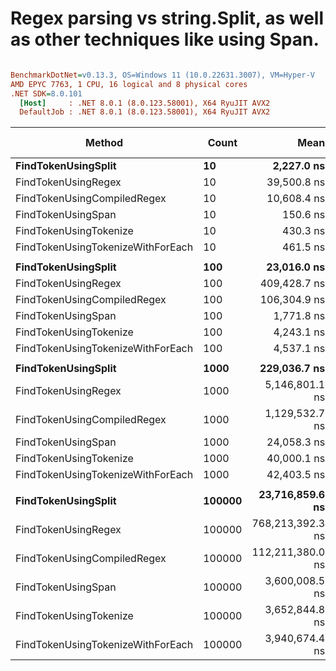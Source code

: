 # Regex parsing vs string.Split, as well as other techniques like using Span<T>.


``` ini

BenchmarkDotNet=v0.13.3, OS=Windows 11 (10.0.22631.3007), VM=Hyper-V
AMD EPYC 7763, 1 CPU, 16 logical and 8 physical cores
.NET SDK=8.0.101
  [Host]     : .NET 8.0.1 (8.0.123.58001), X64 RyuJIT AVX2
  DefaultJob : .NET 8.0.1 (8.0.123.58001), X64 RyuJIT AVX2


```
|                            Method |  Count |             Mean |           Error |          StdDev | Ratio | RatioSD |      Gen0 |  Allocated | Alloc Ratio |
|---------------------------------- |------- |-----------------:|----------------:|----------------:|------:|--------:|----------:|-----------:|------------:|
|               **FindTokenUsingSplit** |     **10** |       **2,227.0 ns** |        **13.69 ns** |        **11.43 ns** |  **1.00** |    **0.00** |    **0.2480** |     **4200 B** |        **1.00** |
|               FindTokenUsingRegex |     10 |      39,500.8 ns |       610.84 ns |       571.38 ns | 17.73 |    0.29 |    0.1221 |     2792 B |        0.66 |
|       FindTokenUsingCompiledRegex |     10 |      10,608.4 ns |        17.49 ns |        15.51 ns |  4.76 |    0.03 |    0.1526 |     2792 B |        0.66 |
|                FindTokenUsingSpan |     10 |         150.6 ns |         1.16 ns |         0.97 ns |  0.07 |    0.00 |         - |          - |        0.00 |
|            FindTokenUsingTokenize |     10 |         430.3 ns |         0.54 ns |         0.48 ns |  0.19 |    0.00 |         - |          - |        0.00 |
| FindTokenUsingTokenizeWithForEach |     10 |         461.5 ns |         0.46 ns |         0.41 ns |  0.21 |    0.00 |         - |          - |        0.00 |
|                                   |        |                  |                 |                 |       |         |           |            |             |
|               **FindTokenUsingSplit** |    **100** |      **23,016.0 ns** |       **108.71 ns** |        **96.37 ns** |  **1.00** |    **0.00** |    **2.7466** |    **45960 B** |        **1.00** |
|               FindTokenUsingRegex |    100 |     409,428.7 ns |     1,498.76 ns |     1,328.62 ns | 17.79 |    0.11 |    1.4648 |    27993 B |        0.61 |
|       FindTokenUsingCompiledRegex |    100 |     106,304.9 ns |       230.15 ns |       215.28 ns |  4.62 |    0.02 |    1.5869 |    27992 B |        0.61 |
|                FindTokenUsingSpan |    100 |       1,771.8 ns |        19.96 ns |        17.70 ns |  0.08 |    0.00 |         - |          - |        0.00 |
|            FindTokenUsingTokenize |    100 |       4,243.1 ns |        12.36 ns |        10.32 ns |  0.18 |    0.00 |         - |          - |        0.00 |
| FindTokenUsingTokenizeWithForEach |    100 |       4,537.1 ns |        20.87 ns |        19.52 ns |  0.20 |    0.00 |         - |          - |        0.00 |
|                                   |        |                  |                 |                 |       |         |           |            |             |
|               **FindTokenUsingSplit** |   **1000** |     **229,036.7 ns** |       **832.17 ns** |       **778.41 ns** |  **1.00** |    **0.00** |   **27.5879** |   **463560 B** |        **1.00** |
|               FindTokenUsingRegex |   1000 |   5,146,801.1 ns |    42,808.58 ns |    40,043.17 ns | 22.47 |    0.21 |   15.6250 |   280010 B |        0.60 |
|       FindTokenUsingCompiledRegex |   1000 |   1,129,532.7 ns |     4,899.91 ns |     4,343.64 ns |  4.93 |    0.02 |   15.6250 |   279997 B |        0.60 |
|                FindTokenUsingSpan |   1000 |      24,058.3 ns |       469.49 ns |       461.10 ns |  0.11 |    0.00 |         - |          - |        0.00 |
|            FindTokenUsingTokenize |   1000 |      40,000.1 ns |        53.49 ns |        47.41 ns |  0.17 |    0.00 |         - |          - |        0.00 |
| FindTokenUsingTokenizeWithForEach |   1000 |      42,403.5 ns |        23.98 ns |        20.02 ns |  0.19 |    0.00 |         - |          - |        0.00 |
|                                   |        |                  |                 |                 |       |         |           |            |             |
|               **FindTokenUsingSplit** | **100000** |  **23,716,859.6 ns** |   **145,737.99 ns** |   **129,192.93 ns** |  **1.00** |    **0.00** | **2750.0000** | **46400012 B** |        **1.00** |
|               FindTokenUsingRegex | 100000 | 768,213,392.3 ns | 3,249,777.18 ns | 2,713,711.13 ns | 32.40 |    0.22 | 1000.0000 | 28001184 B |        0.60 |
|       FindTokenUsingCompiledRegex | 100000 | 112,211,380.0 ns |   204,135.60 ns |   159,375.65 ns |  4.73 |    0.03 | 1600.0000 | 28000557 B |        0.60 |
|                FindTokenUsingSpan | 100000 |   3,600,008.5 ns |    12,444.37 ns |    11,031.61 ns |  0.15 |    0.00 |         - |          - |        0.00 |
|            FindTokenUsingTokenize | 100000 |   3,652,844.8 ns |     2,127.24 ns |     1,885.75 ns |  0.15 |    0.00 |         - |          - |        0.00 |
| FindTokenUsingTokenizeWithForEach | 100000 |   3,940,674.4 ns |     7,334.01 ns |     6,124.23 ns |  0.17 |    0.00 |         - |          - |        0.00 |
